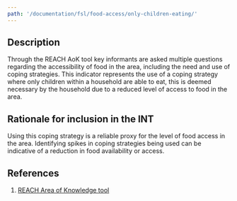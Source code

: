 ```yaml
---
path: '/documentation/fsl/food-access/only-children-eating/'
---
```


## Description

Through the REACH AoK tool key informants are asked multiple questions regarding the accessibility of food in the area, including the need and use of coping strategies. This indicator represents the use of a coping strategy where only children within a household are able to eat, this is deemed necessary by the household due to a reduced level of access to food in the area.

## Rationale for inclusion in the INT

Using this coping strategy is a reliable proxy for the level of food access in the area. Identifying spikes in coping strategies being used can be indicative of a reduction in food availability or access.

## References

1. [REACH Area of Knowledge tool](http://www.reachresourcecentre.info/system/files/resource-documents/reach_ssd_terms_of_references_assessment_of_hard_to_reach_areas_2_november_2018.pdf)
